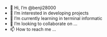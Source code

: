 - 👋 Hi, I’m @benji28000
- 👀 I’m interested in developing projects
- 🌱 I’m currently learning in terminal informatic
- 💞️ I’m looking to collaborate on ...
- 📫 How to reach me ...

<!---
benji28000/benji28000 is a ✨ special ✨ repository because its `README.md` (this file) appears on your GitHub profile.
You can click the Preview link to take a look at your changes.
--->
